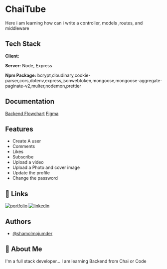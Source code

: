 # ChaiTube

Here i am learning how can i write a controller, models ,routes, and middleware

## Tech Stack

**Client:**

**Server:** Node, Express

**Npm Package:** bcrypt,cloudinary,cookie-parser,cors,dotenv,express,jsonwebtoken,mongoose,mongoose-aggregate-paginate-v2,multer,nodemon,prettier

## Documentation

[Backend Flowchart](https://app.eraser.io/workspace/YtPqZ1VogxGy1jzIDkzj)
[Figma](https://www.figma.com/design/Ck1Aq26TIPIojbTg0HWwzR/Video-Steam?t=qLrm27nU6FJZ6fgc-0)

## Features

- Create A user
- Comments
- Likes
- Subscribe
- Upload a video
- Upload a Photo and cover image
- Update the profile
- Change the password

## 🔗 Links

[![portfolio](https://img.shields.io/badge/my_portfolio-000?style=for-the-badge&logo=ko-fi&logoColor=white)](https://shamolmojumder.github.io)
[![linkedin](https://img.shields.io/badge/linkedin-0A66C2?style=for-the-badge&logo=linkedin&logoColor=white)](https://www.linkedin.com/in/shamolmojumderdipu/)

## Authors

- [@shamolmojumder](https://www.github.com/shamolmojumder)

## 🚀 About Me

I'm a full stack developer...
I am learning Backend from Chai or Code
